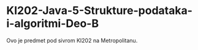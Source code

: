 # KI202-Java-5-Strukture-podataka-i-algoritmi-Deo-B
Ovo je predmet pod sivrom KI202 na Metropolitanu.
